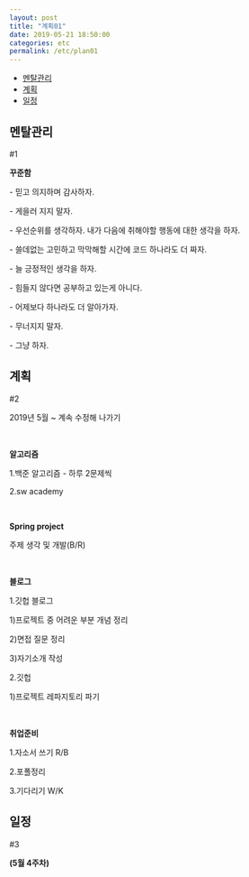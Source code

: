 ```yaml
---
layout: post
title: "계획01"
date: 2019-05-21 18:50:00
categories: etc
permalink: /etc/plan01
---
```


- <a href="#1">멘탈관리</a>
- <a href="#2">계획</a>
- <a href="#3">일정</a>



## 멘탈관리

<p id="1">#1</p>

**꾸준함**

\- 믿고 의지하며 감사하자.

\- 게을러 지지 말자. 

\- 우선순위를 생각하자. 내가 다음에 취해야할 행동에 대한 생각을 하자.

\- 쓸데없는 고민하고 막막해할 시간에 코드 하나라도 더 짜자. 

\- 늘 긍정적인 생각을 하자.

\- 힘들지 않다면 공부하고 있는게 아니다.

\- 어제보다 하나라도 더 알아가자.

\- 무너지지 말자.

\- 그냥 하자.



##  계획

<p id="2">#2</p>

2019년 5월 ~ 계속 수정해 나가기

<br/>

**알고리즘**

1.백준 알고리즘 - 하루 2문제씩

2.sw academy

<br/>

**Spring project**

주제 생각 및 개발(B/R) 

<br/>

**블로그**

1.깃헙 블로그

  1)프로젝트 중 어려운 부분 개념 정리

  2)면접 질문 정리

  3)자기소개 작성

2.깃헙

  1)프로젝트 레파지토리 파기

<br/>

**취업준비**

1.자소서 쓰기 R/B

2.포폴정리

3.기다리기 W/K



## 일정

<p id="3">#3</p>

**(5월 4주차)**



